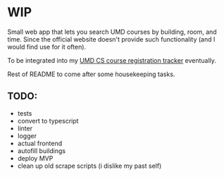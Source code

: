 # WIP

Small web app that lets you search UMD courses by building, room, and time. Since the official website doesn't provide such functionality (and I would find use for it often).

To be integrated into my [UMD CS course registration tracker](https://github.com/ChristianNguyendinh/cs-upper-level-registration-stats) eventually.

Rest of README to come after some housekeeping tasks.

## TODO:
- tests
- convert to typescript
- linter
- logger
- actual frontend
- autofill buildings
- deploy MVP
- clean up old scrape scripts (i dislike my past self)
